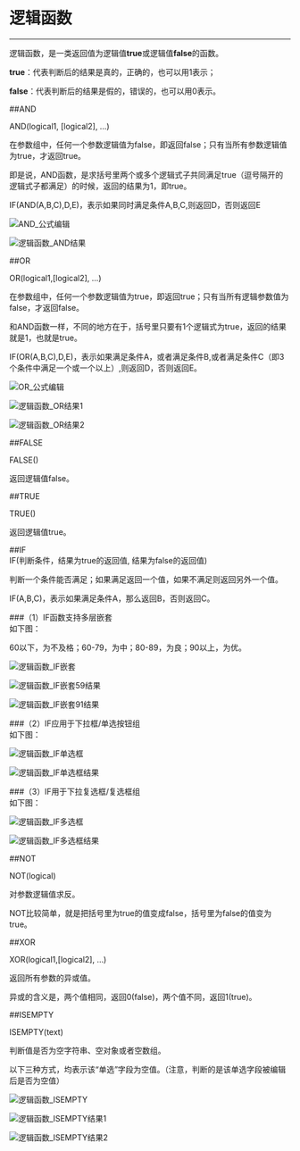 # 逻辑函数
***

逻辑函数，是一类返回值为逻辑值**true**或逻辑值**false**的函数。

**true**：代表判断后的结果是真的，正确的，也可以用1表示；

**false**：代表判断后的结果是假的，错误的，也可以用0表示。

##AND   

AND(logical1, [logical2], …)

在参数组中，任何一个参数逻辑值为false，即返回false；只有当所有参数逻辑值为true，才返回true。

即是说，AND函数，是求括号里两个或多个逻辑式子共同满足true（逗号隔开的逻辑式子都满足）的时候，返回的结果为1，即true。

IF(AND(A,B,C),D,E)，表示如果同时满足条件A,B,C,则返回D，否则返回E

![AND_公式编辑][AND_公式编辑]

![逻辑函数_AND结果][逻辑函数_AND结果]


##OR   

OR(logical1,[logical2], …)

在参数组中，任何一个参数逻辑值为true，即返回true；只有当所有逻辑参数值为false，才返回false。

和AND函数一样，不同的地方在于，括号里只要有1个逻辑式为true，返回的结果就是1，也就是true。

IF(OR(A,B,C),D,E)，表示如果满足条件A，或者满足条件B,或者满足条件C（即3个条件中满足一个或一个以上）,则返回D，否则返回E。

![OR_公式编辑][OR_公式编辑]

![逻辑函数_OR结果1][逻辑函数_OR结果1]

![逻辑函数_OR结果2][逻辑函数_OR结果2]

##FALSE   

FALSE()   

返回逻辑值false。


##TRUE   

TRUE()   

返回逻辑值true。


##IF   
IF(判断条件，结果为true的返回值, 结果为false的返回值)

判断一个条件能否满足；如果满足返回一个值，如果不满足则返回另外一个值。

IF(A,B,C)，表示如果满足条件A，那么返回B，否则返回C。

###（1）IF函数支持多层嵌套   
如下图：

60以下，为不及格；60-79，为中；80-89，为良；90以上，为优。

![逻辑函数_IF嵌套][逻辑函数_IF嵌套]

![逻辑函数_IF嵌套59结果][逻辑函数_IF嵌套59结果]

![逻辑函数_IF嵌套91结果][逻辑函数_IF嵌套91结果]


###（2）IF应用于下拉框/单选按钮组   
如下图：   

![逻辑函数_IF单选框][逻辑函数_IF单选框]

![逻辑函数_IF单选框结果][逻辑函数_IF单选框结果]

###（3）IF用于下拉复选框/复选框组   
如下图：   

![逻辑函数_IF多选框][逻辑函数_IF多选框]

![逻辑函数_IF多选框结果][逻辑函数_IF多选框结果]


##NOT   

NOT(logical)   

对参数逻辑值求反。   

NOT比较简单，就是把括号里为true的值变成false，括号里为false的值变为true。   


##XOR   

XOR(logical1,[logical2], …)   

返回所有参数的异或值。   

异或的含义是，两个值相同，返回0(false)，两个值不同，返回1(true)。  


##ISEMPTY   
 
ISEMPTY(text)   

判断值是否为空字符串、空对象或者空数组。   

以下三种方式，均表示该“单选”字段为空值。（注意，判断的是该单选字段被编辑后是否为空值）

![逻辑函数_ISEMPTY][逻辑函数_ISEMPTY]

![逻辑函数_ISEMPTY结果1][逻辑函数_ISEMPTY结果1]

![逻辑函数_ISEMPTY结果2][逻辑函数_ISEMPTY结果2]


[AND_公式编辑]:..\..\assets\设计页面\AND_公式编辑.png
[逻辑函数_AND结果]:..\..\assets\设计页面\逻辑函数_AND结果.png
[OR_公式编辑]:..\..\assets\设计页面\OR_公式编辑.png
[逻辑函数_OR结果1]:..\..\assets\设计页面\逻辑函数_OR结果1.png
[逻辑函数_OR结果2]:..\..\assets\设计页面\逻辑函数_OR结果2.png
[逻辑函数_IF嵌套]:..\..\assets\设计页面\逻辑函数_IF嵌套.png
[逻辑函数_IF嵌套59结果]:..\..\assets\设计页面\逻辑函数_IF嵌套59结果.png
[逻辑函数_IF嵌套91结果]:..\..\assets\设计页面\逻辑函数_IF嵌套91结果.png
[逻辑函数_IF单选框]:..\..\assets\设计页面\逻辑函数_IF单选框.png
[逻辑函数_IF单选框结果]:..\..\assets\设计页面\逻辑函数_IF单选框结果.png
[逻辑函数_IF多选框]:..\..\assets\设计页面\逻辑函数_IF多选框.png
[逻辑函数_IF多选框结果]:..\..\assets\设计页面\逻辑函数_IF多选框结果.png
[逻辑函数_ISEMPTY]:..\..\assets\设计页面\逻辑函数_ISEMPTY.png
[逻辑函数_ISEMPTY结果1]:..\..\assets\设计页面\逻辑函数_ISEMPTY结果1.png
[逻辑函数_ISEMPTY结果2]:..\..\assets\设计页面\逻辑函数_ISEMPTY结果2.png